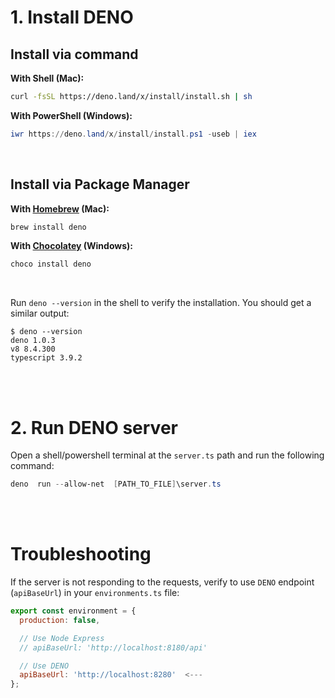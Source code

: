 # 1. Install DENO


## Install via command

**With Shell (Mac):**

```sh
curl -fsSL https://deno.land/x/install/install.sh | sh
```

**With PowerShell (Windows):**

```powershell
iwr https://deno.land/x/install/install.ps1 -useb | iex
```
<br>

## Install via Package Manager

**With [Homebrew](https://formulae.brew.sh/formula/deno) (Mac):**

```sh
brew install deno
```

**With [Chocolatey](https://chocolatey.org/packages/deno) (Windows):**

```powershell
choco install deno
```

<br>

Run `deno --version` in the shell to verify the installation. You should get a similar output:

```shell
$ deno --version
deno 1.0.3
v8 8.4.300
typescript 3.9.2
```


<br><br>


# 2. Run DENO server

Open a shell/powershell terminal at the `server.ts` path and run the following command:

```powershell
deno  run --allow-net  [PATH_TO_FILE]\server.ts
```

<br><br>

# Troubleshooting

If the server is not responding to the requests, verify to use `DENO` endpoint (`apiBaseUrl`) in your `environments.ts` file:

```javascript
export const environment = {
  production: false,

  // Use Node Express
  // apiBaseUrl: 'http://localhost:8180/api'

  // Use DENO
  apiBaseUrl: 'http://localhost:8280'  <---
};
```